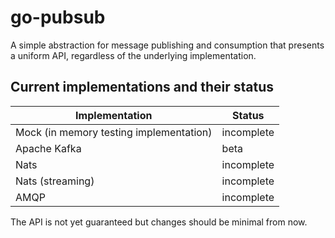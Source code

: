 go-pubsub
=========

A simple abstraction for message publishing and consumption that presents a uniform API, regardless of the underlying implementation.

Current implementations and their status
----------------------------------------

| Implementation                           | Status        |
| ---------------------------------------- | ------------- |
| Mock (in memory testing implementation)  | incomplete    |
| Apache Kafka                             | beta          |
| Nats                                     | incomplete    |
| Nats (streaming)                         | incomplete    |
| AMQP                                     | incomplete    |


The API is not yet guaranteed but changes should be minimal from now.

